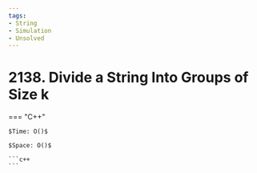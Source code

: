 ```yaml
---
tags:
- String
- Simulation
- Unsolved
---
```



# 2138. Divide a String Into Groups of Size k

=== "C++"

    $Time: O()$

    $Space: O()$

    ```c++
    ```